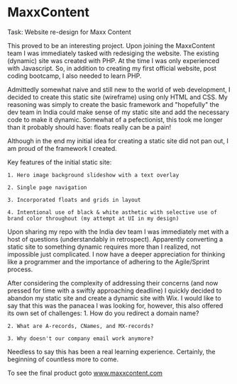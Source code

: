 # MaxxContent
Task: Website re-design for Maxx Content

This proved to be an interesting project. Upon joining the MaxxContent team I was immediately tasked with redesiging the website. The existing (dynamic) site was created with PHP. At the time I was only experienced with Javascript. So, in addition to creating my first official website, post coding bootcamp, I also needed to learn PHP.  

Admittedly somewhat naive and still new to the world of web development, I decided to create this static site (wireframe) using only HTML and CSS. My reasoning was simply to create the basic framework and "hopefully" the dev team in India could make sense of my static site and add the necessary code to make it dynamic. Somewhat of a pefectionist, this took me longer than it probably should have: floats really can be a pain!

Although in the end my initial idea for creating a static site did not pan out, I am proud of the framework I created. 

Key features of the initial static site:

    1. Hero image background slideshow with a text overlay

    2. Single page navigation

    3. Incorporated floats and grids in layout

    4. Intentional use of black & white asthetic with selective use of brand color throughout (my attempt at UI in my design)

Upon sharing my repo with the India dev team I was immediately met with a host of questions (understandably in retrospect). Apparently converting a static site to something dynamic requires more than I realized, not impossible just complicated.  I now have a deeper appreciation for thinking like a programmer and the importance of adhering to the Agile/Sprint process.  

After considering the complexity of addressing their concerns (and now pressed for time with a swiftly approaching deadline) I quickly decided to abandon my static site and create a dynamic site with Wix. I would like to say that this was the panacea I was looking for, however, this also offered its own set of challenges: 
    1. How do you redirect a domain name? 
    
    2. What are A-records, CNames, and MX-records?
    
    3. Why doesn't our company email work anymore?
    
 Needless to say this has been a real learning experience. Certainly, the beginning of countless more to come.
 
 To see the final product goto www.maxxcontent.com


